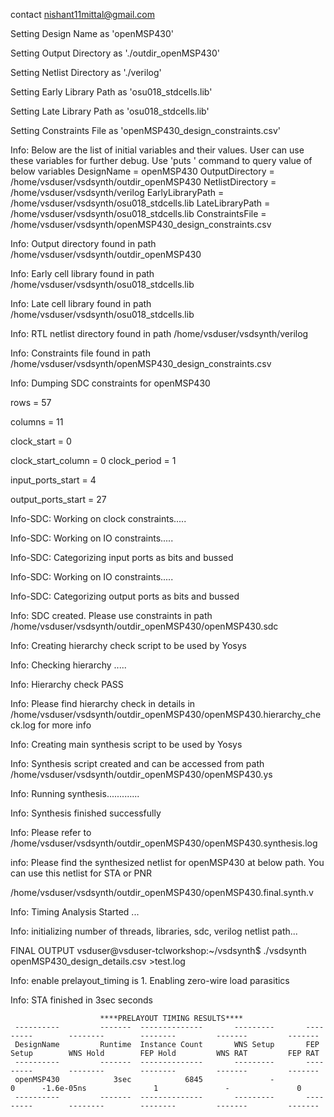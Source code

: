 contact nishant11mittal@gmail.com

Setting Design Name as 'openMSP430'

Setting Output Directory as './outdir_openMSP430'

Setting Netlist Directory as './verilog'

Setting Early Library Path as 'osu018_stdcells.lib'

Setting Late Library Path as 'osu018_stdcells.lib'

Setting Constraints File as 'openMSP430_design_constraints.csv'

Info: Below are the list of initial variables and their values. User can use these variables for further debug. Use 'puts <variable name>' command to query value of below variables
DesignName = openMSP430
OutputDirectory = /home/vsduser/vsdsynth/outdir_openMSP430
NetlistDirectory = /home/vsduser/vsdsynth/verilog
EarlyLibraryPath = /home/vsduser/vsdsynth/osu018_stdcells.lib
LateLibraryPath = /home/vsduser/vsdsynth/osu018_stdcells.lib
ConstraintsFile = /home/vsduser/vsdsynth/openMSP430_design_constraints.csv

Info: Output directory found in path /home/vsduser/vsdsynth/outdir_openMSP430

Info: Early cell library found in path /home/vsduser/vsdsynth/osu018_stdcells.lib

Info: Late cell library found in path /home/vsduser/vsdsynth/osu018_stdcells.lib

Info: RTL netlist directory found in path /home/vsduser/vsdsynth/verilog

Info: Constraints file found in path /home/vsduser/vsdsynth/openMSP430_design_constraints.csv

 Info: Dumping SDC constraints for openMSP430

rows = 57

columns = 11

clock_start = 0

clock_start_column = 0
clock_period = 1

input_ports_start = 4

output_ports_start = 27

Info-SDC: Working on clock constraints.....

Info-SDC: Working on IO constraints.....

Info-SDC: Categorizing input ports as bits and bussed

Info-SDC: Working on IO constraints.....

Info-SDC: Categorizing output ports as bits and bussed

Info: SDC created. Please use constraints in path  /home/vsduser/vsdsynth/outdir_openMSP430/openMSP430.sdc

Info: Creating hierarchy check script to be used by Yosys

Info: Checking hierarchy .....

Info: Hierarchy check PASS

Info: Please find hierarchy check in details in /home/vsduser/vsdsynth/outdir_openMSP430/openMSP430.hierarchy_check.log for more info

Info: Creating main synthesis script to be used by Yosys

Info: Synthesis script created and can be accessed from path /home/vsduser/vsdsynth/outdir_openMSP430/openMSP430.ys

Info: Running synthesis.............

Info: Synthesis finished successfully

Info: Please refer to /home/vsduser/vsdsynth/outdir_openMSP430/openMSP430.synthesis.log

info: Please find the synthesized netlist for openMSP430 at below path. You can use this netlist for STA or PNR

/home/vsduser/vsdsynth/outdir_openMSP430/openMSP430.final.synth.v

Info: Timing Analysis Started ... 

Info: initializing number of threads, libraries, sdc, verilog netlist path...





FINAL OUTPUT
vsduser@vsduser-tclworkshop:~/vsdsynth$ ./vsdsynth openMSP430_design_details.csv >test.log

Info: enable prelayout_timing is 1. Enabling zero-wire load parasitics

Info: STA finished in 3sec seconds


						****PRELAYOUT TIMING RESULTS**** 					
     ----------         -------  --------------       ---------       ---------        --------        --------         -------         -------
     DesignName         Runtime  Instance Count       WNS Setup       FEP Setup        WNS Hold        FEP Hold         WNS RAT         FEP RAT
     ----------         -------  --------------       ---------       ---------        --------        --------         -------         -------
     openMSP430            3sec            6845               -               0      -1.6e-05ns               1               -               0
     ----------         -------  --------------       ---------       ---------        --------        --------         -------         -------
